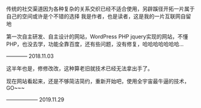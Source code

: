 传统的社交渠道因为各种复杂的关系交织已经不适合使用，另辟蹊径开拓一片属于自己的空间或许是个不错的选择
我是作者，也是读者，这是我的一片互联网自留地

第一次自主研发、自主设计的网站，WordPress PHP jquery实现的网站，不懂PHP，也没去学，功能全靠百度，还有些问题，没有修复，哈哈哈哈哈哈哈... 

———— 2018.11.03

这半年也是，修修改改，这种算老旧就技术已经无法拿出手了。

现在网站看起来，还是不够简洁简约，重新开始吧，使用全宇宙最牛逼的技术，GO~~~

—————— 2019.11.29
